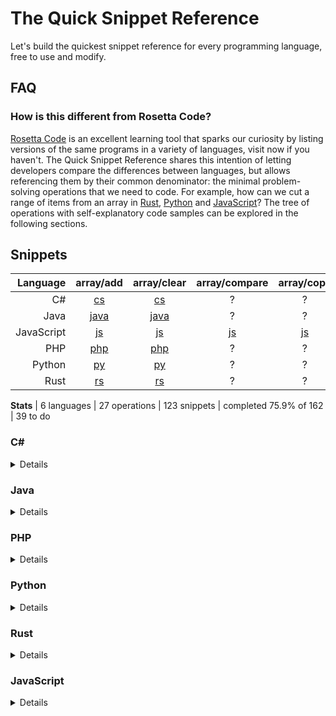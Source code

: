 # The Quick Snippet Reference
Let's build the quickest snippet reference for every programming language, free to use and modify.

## FAQ

### How is this different from Rosetta Code?
[Rosetta Code](https://rosettacode.org/wiki/Rosetta_Code) is an excellent learning tool that sparks our curiosity by listing versions of the same programs in a variety of languages, visit now if you haven't. The Quick Snippet Reference shares this intention of letting developers compare the differences between languages, but allows referencing them by their common denominator: the minimal problem-solving operations that we need to code. For example, how can we cut a range of items from an array in [Rust](https://github.com/snippetfinder/The-Quick-Snippet-Reference/tree/main/snippets/rs/array/cut/cut.rs), [Python](https://github.com/snippetfinder/The-Quick-Snippet-Reference/tree/main/snippets/py/array/cut/cut.py) and [JavaScript](https://github.com/snippetfinder/The-Quick-Snippet-Reference/tree/main/snippets/js/array/cut/cut.js)? The tree of operations with self-explanatory code samples can be explored in the following sections.

## Snippets

| Language | array/add | array/clear | array/compare | array/copy | array/count | array/cut | array/empty | array/get | array/insert | array/iterate | array/join | array/merge | array/move | array/remove | array/replace | array/reverse | array/search | array/set | array/shuffle | array/sort | array/split | array/unique | array/var | const | encode/uri | sample | var |
| ---: | :---: | :---: | :---: | :---: | :---: | :---: | :---: | :---: | :---: | :---: | :---: | :---: | :---: | :---: | :---: | :---: | :---: | :---: | :---: | :---: | :---: | :---: | :---: | :---: | :---: | :---: | :---: |
| C# |[cs](https://github.com/snippetfinder/The-Quick-Snippet-Reference/tree/main/snippets/cs/array/add/Add.cs) |[cs](https://github.com/snippetfinder/The-Quick-Snippet-Reference/tree/main/snippets/cs/array/clear/Clear.cs) |? |? |[cs](https://github.com/snippetfinder/The-Quick-Snippet-Reference/tree/main/snippets/cs/array/count/Count.cs) |? |[cs](https://github.com/snippetfinder/The-Quick-Snippet-Reference/tree/main/snippets/cs/array/empty/Empty.cs) |[cs](https://github.com/snippetfinder/The-Quick-Snippet-Reference/tree/main/snippets/cs/array/get/Get.cs) |? |[cs](https://github.com/snippetfinder/The-Quick-Snippet-Reference/tree/main/snippets/cs/array/iterate/Iterate.cs) |[cs](https://github.com/snippetfinder/The-Quick-Snippet-Reference/tree/main/snippets/cs/array/join/Join.cs) |? |? |? |[cs](https://github.com/snippetfinder/The-Quick-Snippet-Reference/tree/main/snippets/cs/array/replace/Replace.cs) |[cs](https://github.com/snippetfinder/The-Quick-Snippet-Reference/tree/main/snippets/cs/array/reverse/Reverse.cs) |[cs](https://github.com/snippetfinder/The-Quick-Snippet-Reference/tree/main/snippets/cs/array/search/Search.cs) |[cs](https://github.com/snippetfinder/The-Quick-Snippet-Reference/tree/main/snippets/cs/array/set/SetTest.cs) |[cs](https://github.com/snippetfinder/The-Quick-Snippet-Reference/tree/main/snippets/cs/array/shuffle/Shuffle.cs) |[cs](https://github.com/snippetfinder/The-Quick-Snippet-Reference/tree/main/snippets/cs/array/sort/Sort.cs) |[cs](https://github.com/snippetfinder/The-Quick-Snippet-Reference/tree/main/snippets/cs/array/split/Split.cs) |[cs](https://github.com/snippetfinder/The-Quick-Snippet-Reference/tree/main/snippets/cs/array/unique/Unique.cs) |[cs](https://github.com/snippetfinder/The-Quick-Snippet-Reference/tree/main/snippets/cs/array/var/Var.cs) |? |? |[cs](https://github.com/snippetfinder/The-Quick-Snippet-Reference/tree/main/snippets/cs/sample%20cs/Sample.cs) |? |
| Java |[java](https://github.com/snippetfinder/The-Quick-Snippet-Reference/tree/main/snippets/java/array/add/Add.java) |[java](https://github.com/snippetfinder/The-Quick-Snippet-Reference/tree/main/snippets/java/array/clear/Clear.java) |? |? |[java](https://github.com/snippetfinder/The-Quick-Snippet-Reference/tree/main/snippets/java/array/count/Count.java) |[java](https://github.com/snippetfinder/The-Quick-Snippet-Reference/tree/main/snippets/java/array/cut/Cut.java) |[java](https://github.com/snippetfinder/The-Quick-Snippet-Reference/tree/main/snippets/java/array/empty/Empty.java) |[java](https://github.com/snippetfinder/The-Quick-Snippet-Reference/tree/main/snippets/java/array/get/Get.java) |[java](https://github.com/snippetfinder/The-Quick-Snippet-Reference/tree/main/snippets/java/array/insert/Insert.java) |[java](https://github.com/snippetfinder/The-Quick-Snippet-Reference/tree/main/snippets/java/array/iterate/Iterate.java) |[java](https://github.com/snippetfinder/The-Quick-Snippet-Reference/tree/main/snippets/java/array/join/Join.java) |[java](https://github.com/snippetfinder/The-Quick-Snippet-Reference/tree/main/snippets/java/array/merge/Merge.java) |[java](https://github.com/snippetfinder/The-Quick-Snippet-Reference/tree/main/snippets/java/array/move/Move.java) |? |[java](https://github.com/snippetfinder/The-Quick-Snippet-Reference/tree/main/snippets/java/array/replace/Replace.java) |[java](https://github.com/snippetfinder/The-Quick-Snippet-Reference/tree/main/snippets/java/array/reverse/Reverse.java) |[java](https://github.com/snippetfinder/The-Quick-Snippet-Reference/tree/main/snippets/java/array/search/Search.java) |[java](https://github.com/snippetfinder/The-Quick-Snippet-Reference/tree/main/snippets/java/array/set/Set.java) |[java](https://github.com/snippetfinder/The-Quick-Snippet-Reference/tree/main/snippets/java/array/shuffle/Shuffle.java) |[java](https://github.com/snippetfinder/The-Quick-Snippet-Reference/tree/main/snippets/java/array/sort/Sort.java) |[java](https://github.com/snippetfinder/The-Quick-Snippet-Reference/tree/main/snippets/java/array/split/Split.java) |[java](https://github.com/snippetfinder/The-Quick-Snippet-Reference/tree/main/snippets/java/array/unique/Unique.java) |[java](https://github.com/snippetfinder/The-Quick-Snippet-Reference/tree/main/snippets/java/array/var/Var.java) |? |? |[java](https://github.com/snippetfinder/The-Quick-Snippet-Reference/tree/main/snippets/java/sample%20java/Sample.java) |[java](https://github.com/snippetfinder/The-Quick-Snippet-Reference/tree/main/snippets/java/var/Var.java) |
| JavaScript |[js](https://github.com/snippetfinder/The-Quick-Snippet-Reference/tree/main/snippets/js/array/add/add.js) |[js](https://github.com/snippetfinder/The-Quick-Snippet-Reference/tree/main/snippets/js/array/clear%20remove/clear.js) |[js](https://github.com/snippetfinder/The-Quick-Snippet-Reference/tree/main/snippets/js/array/compare/compare.js) |[js](https://github.com/snippetfinder/The-Quick-Snippet-Reference/tree/main/snippets/js/array/copy/copy.js) |[js](https://github.com/snippetfinder/The-Quick-Snippet-Reference/tree/main/snippets/js/array/count/count.js) |[js](https://github.com/snippetfinder/The-Quick-Snippet-Reference/tree/main/snippets/js/array/cut/cut.js) |[js](https://github.com/snippetfinder/The-Quick-Snippet-Reference/tree/main/snippets/js/array/empty/empty.js) |[js](https://github.com/snippetfinder/The-Quick-Snippet-Reference/tree/main/snippets/js/array/get/get.js) |[js](https://github.com/snippetfinder/The-Quick-Snippet-Reference/tree/main/snippets/js/array/insert/insert.js) |[js](https://github.com/snippetfinder/The-Quick-Snippet-Reference/tree/main/snippets/js/array/iterate/iterate.js) |[js](https://github.com/snippetfinder/The-Quick-Snippet-Reference/tree/main/snippets/js/array/join/join.js) |[js](https://github.com/snippetfinder/The-Quick-Snippet-Reference/tree/main/snippets/js/array/merge%20add/merge.js) |[js](https://github.com/snippetfinder/The-Quick-Snippet-Reference/tree/main/snippets/js/array/move/move.js) |[js](https://github.com/snippetfinder/The-Quick-Snippet-Reference/tree/main/snippets/js/array/remove%20clear/remove.js) |[js](https://github.com/snippetfinder/The-Quick-Snippet-Reference/tree/main/snippets/js/array/replace/replace.js) |[js](https://github.com/snippetfinder/The-Quick-Snippet-Reference/tree/main/snippets/js/array/reverse/reverse.js) |[js](https://github.com/snippetfinder/The-Quick-Snippet-Reference/tree/main/snippets/js/array/search/search.js) |[js](https://github.com/snippetfinder/The-Quick-Snippet-Reference/tree/main/snippets/js/array/set/set.js) |[js](https://github.com/snippetfinder/The-Quick-Snippet-Reference/tree/main/snippets/js/array/shuffle/shuffle.js) |[js](https://github.com/snippetfinder/The-Quick-Snippet-Reference/tree/main/snippets/js/array/sort/sort.js) |[js](https://github.com/snippetfinder/The-Quick-Snippet-Reference/tree/main/snippets/js/array/split/split.js) |[js](https://github.com/snippetfinder/The-Quick-Snippet-Reference/tree/main/snippets/js/array/unique/unique.js) |[js](https://github.com/snippetfinder/The-Quick-Snippet-Reference/tree/main/snippets/js/array/var%20array/var.js) |[js](https://github.com/snippetfinder/The-Quick-Snippet-Reference/tree/main/snippets/js/const/const.js) |[js](https://github.com/snippetfinder/The-Quick-Snippet-Reference/tree/main/snippets/js/encode/uri%20encode/uri.js) |[js](https://github.com/snippetfinder/The-Quick-Snippet-Reference/tree/main/snippets/js/sample%20js/sample.js) |[js](https://github.com/snippetfinder/The-Quick-Snippet-Reference/tree/main/snippets/js/var/var.js) |
| PHP |[php](https://github.com/snippetfinder/The-Quick-Snippet-Reference/tree/main/snippets/php/array/add/add.php) |[php](https://github.com/snippetfinder/The-Quick-Snippet-Reference/tree/main/snippets/php/array/clear%20remove/clear.php) |? |? |[php](https://github.com/snippetfinder/The-Quick-Snippet-Reference/tree/main/snippets/php/array/count/count.php) |[php](https://github.com/snippetfinder/The-Quick-Snippet-Reference/tree/main/snippets/php/array/cut/cut.php) |[php](https://github.com/snippetfinder/The-Quick-Snippet-Reference/tree/main/snippets/php/array/empty/empty.php) |[php](https://github.com/snippetfinder/The-Quick-Snippet-Reference/tree/main/snippets/php/array/get/get.php) |[php](https://github.com/snippetfinder/The-Quick-Snippet-Reference/tree/main/snippets/php/array/insert/insert.php) |[php](https://github.com/snippetfinder/The-Quick-Snippet-Reference/tree/main/snippets/php/array/iterate/iterate.php) |[php](https://github.com/snippetfinder/The-Quick-Snippet-Reference/tree/main/snippets/php/array/join/join.php) |[php](https://github.com/snippetfinder/The-Quick-Snippet-Reference/tree/main/snippets/php/array/merge%20add/merge.php) |[php](https://github.com/snippetfinder/The-Quick-Snippet-Reference/tree/main/snippets/php/array/move/move.php) |[php](https://github.com/snippetfinder/The-Quick-Snippet-Reference/tree/main/snippets/php/array/remove/remove.php) |[php](https://github.com/snippetfinder/The-Quick-Snippet-Reference/tree/main/snippets/php/array/replace/replace.php) |[php](https://github.com/snippetfinder/The-Quick-Snippet-Reference/tree/main/snippets/php/array/reverse/reverse.php) |[php](https://github.com/snippetfinder/The-Quick-Snippet-Reference/tree/main/snippets/php/array/search/search.php) |[php](https://github.com/snippetfinder/The-Quick-Snippet-Reference/tree/main/snippets/php/array/set/set.php) |[php](https://github.com/snippetfinder/The-Quick-Snippet-Reference/tree/main/snippets/php/array/shuffle/shuffle.php) |[php](https://github.com/snippetfinder/The-Quick-Snippet-Reference/tree/main/snippets/php/array/sort/sort.php) |[php](https://github.com/snippetfinder/The-Quick-Snippet-Reference/tree/main/snippets/php/array/split/split.php) |[php](https://github.com/snippetfinder/The-Quick-Snippet-Reference/tree/main/snippets/php/array/unique/unique.php) |[php](https://github.com/snippetfinder/The-Quick-Snippet-Reference/tree/main/snippets/php/array/var%20array/var.php) |[php](https://github.com/snippetfinder/The-Quick-Snippet-Reference/tree/main/snippets/php/const/const.php) |[php](https://github.com/snippetfinder/The-Quick-Snippet-Reference/tree/main/snippets/php/encode/uri%20encode/uri.php) |[php](https://github.com/snippetfinder/The-Quick-Snippet-Reference/tree/main/snippets/php/sample%20php/sample.php) |[php](https://github.com/snippetfinder/The-Quick-Snippet-Reference/tree/main/snippets/php/var/var.php) |
| Python |[py](https://github.com/snippetfinder/The-Quick-Snippet-Reference/tree/main/snippets/py/array/add/add.py) |[py](https://github.com/snippetfinder/The-Quick-Snippet-Reference/tree/main/snippets/py/array/clear%20remove/clear.py) |? |? |[py](https://github.com/snippetfinder/The-Quick-Snippet-Reference/tree/main/snippets/py/array/count/count.py) |[py](https://github.com/snippetfinder/The-Quick-Snippet-Reference/tree/main/snippets/py/array/cut/cut.py) |[py](https://github.com/snippetfinder/The-Quick-Snippet-Reference/tree/main/snippets/py/array/empty/empty.py) |[py](https://github.com/snippetfinder/The-Quick-Snippet-Reference/tree/main/snippets/py/array/get/get.py) |[py](https://github.com/snippetfinder/The-Quick-Snippet-Reference/tree/main/snippets/py/array/insert/insert.py) |[py](https://github.com/snippetfinder/The-Quick-Snippet-Reference/tree/main/snippets/py/array/iterate/iterate.py) |[py](https://github.com/snippetfinder/The-Quick-Snippet-Reference/tree/main/snippets/py/array/join/join.py) |[py](https://github.com/snippetfinder/The-Quick-Snippet-Reference/tree/main/snippets/py/array/merge%20add/merge.py) |[py](https://github.com/snippetfinder/The-Quick-Snippet-Reference/tree/main/snippets/py/array/move/move.py) |[py](https://github.com/snippetfinder/The-Quick-Snippet-Reference/tree/main/snippets/py/array/remove%20clear/remove.py) |[py](https://github.com/snippetfinder/The-Quick-Snippet-Reference/tree/main/snippets/py/array/replace/replace.py) |[py](https://github.com/snippetfinder/The-Quick-Snippet-Reference/tree/main/snippets/py/array/reverse/reverse.py) |[py](https://github.com/snippetfinder/The-Quick-Snippet-Reference/tree/main/snippets/py/array/search/search.py) |[py](https://github.com/snippetfinder/The-Quick-Snippet-Reference/tree/main/snippets/py/array/set/set.py) |[py](https://github.com/snippetfinder/The-Quick-Snippet-Reference/tree/main/snippets/py/array/shuffle/shuffle.py) |? |? |? |[py](https://github.com/snippetfinder/The-Quick-Snippet-Reference/tree/main/snippets/py/array/var%20array/var.py) |[py](https://github.com/snippetfinder/The-Quick-Snippet-Reference/tree/main/snippets/py/const/const.py) |? |[py](https://github.com/snippetfinder/The-Quick-Snippet-Reference/tree/main/snippets/py/sample%20py/sample.py) |[py](https://github.com/snippetfinder/The-Quick-Snippet-Reference/tree/main/snippets/py/var/var.py) |
| Rust |[rs](https://github.com/snippetfinder/The-Quick-Snippet-Reference/tree/main/snippets/rs/array/add/add.rs) |[rs](https://github.com/snippetfinder/The-Quick-Snippet-Reference/tree/main/snippets/rs/array/clear%20remove/clear.rs) |? |? |[rs](https://github.com/snippetfinder/The-Quick-Snippet-Reference/tree/main/snippets/rs/array/count/count.rs) |[rs](https://github.com/snippetfinder/The-Quick-Snippet-Reference/tree/main/snippets/rs/array/cut/cut.rs) |[rs](https://github.com/snippetfinder/The-Quick-Snippet-Reference/tree/main/snippets/rs/array/empty/empty.rs) |[rs](https://github.com/snippetfinder/The-Quick-Snippet-Reference/tree/main/snippets/rs/array/get/get.rs) |? |? |? |? |? |[rs](https://github.com/snippetfinder/The-Quick-Snippet-Reference/tree/main/snippets/rs/array/remove%20clear/remove.rs) |? |? |? |[rs](https://github.com/snippetfinder/The-Quick-Snippet-Reference/tree/main/snippets/rs/array/set/set.rs) |? |? |? |? |? |[rs](https://github.com/snippetfinder/The-Quick-Snippet-Reference/tree/main/snippets/rs/const/const.rs) |? |[rs](https://github.com/snippetfinder/The-Quick-Snippet-Reference/tree/main/snippets/rs/sample%20rs/sample.rs) |[rs](https://github.com/snippetfinder/The-Quick-Snippet-Reference/tree/main/snippets/rs/var/var.rs) |

__Stats__ | 6 languages | 27 operations | 123 snippets |  completed 75.9% of 162 | 39 to do

### C#
<details>

* array
    * [empty](https://github.com/snippetfinder/The-Quick-Snippet-Reference/tree/main/snippets/cs/array/empty/Empty.cs)
    * [shuffle](https://github.com/snippetfinder/The-Quick-Snippet-Reference/tree/main/snippets/cs/array/shuffle/Shuffle.cs)
    * [sort](https://github.com/snippetfinder/The-Quick-Snippet-Reference/tree/main/snippets/cs/array/sort/Sort.cs)
    * [iterate](https://github.com/snippetfinder/The-Quick-Snippet-Reference/tree/main/snippets/cs/array/iterate/Iterate.cs)
    * [get](https://github.com/snippetfinder/The-Quick-Snippet-Reference/tree/main/snippets/cs/array/get/Get.cs)
    * [set](https://github.com/snippetfinder/The-Quick-Snippet-Reference/tree/main/snippets/cs/array/set/SetTest.cs)
    * [clear](https://github.com/snippetfinder/The-Quick-Snippet-Reference/tree/main/snippets/cs/array/clear/Clear.cs)
    * [count](https://github.com/snippetfinder/The-Quick-Snippet-Reference/tree/main/snippets/cs/array/count/Count.cs)
    * [search](https://github.com/snippetfinder/The-Quick-Snippet-Reference/tree/main/snippets/cs/array/search/Search.cs)
    * [replace](https://github.com/snippetfinder/The-Quick-Snippet-Reference/tree/main/snippets/cs/array/replace/Replace.cs)
    * [reverse](https://github.com/snippetfinder/The-Quick-Snippet-Reference/tree/main/snippets/cs/array/reverse/Reverse.cs)
    * [join](https://github.com/snippetfinder/The-Quick-Snippet-Reference/tree/main/snippets/cs/array/join/Join.cs)
    * [unique](https://github.com/snippetfinder/The-Quick-Snippet-Reference/tree/main/snippets/cs/array/unique/Unique.cs)
    * [split](https://github.com/snippetfinder/The-Quick-Snippet-Reference/tree/main/snippets/cs/array/split/Split.cs)
    * [var](https://github.com/snippetfinder/The-Quick-Snippet-Reference/tree/main/snippets/cs/array/var/Var.cs)
    * [add](https://github.com/snippetfinder/The-Quick-Snippet-Reference/tree/main/snippets/cs/array/add/Add.cs)
* [sample](https://github.com/snippetfinder/The-Quick-Snippet-Reference/tree/main/snippets/cs/sample%20cs/Sample.cs)
</details>

&NewLine;
### Java
<details>

* array
    * [empty](https://github.com/snippetfinder/The-Quick-Snippet-Reference/tree/main/snippets/java/array/empty/Empty.java)
    * [shuffle](https://github.com/snippetfinder/The-Quick-Snippet-Reference/tree/main/snippets/java/array/shuffle/Shuffle.java)
    * [sort](https://github.com/snippetfinder/The-Quick-Snippet-Reference/tree/main/snippets/java/array/sort/Sort.java)
    * [iterate](https://github.com/snippetfinder/The-Quick-Snippet-Reference/tree/main/snippets/java/array/iterate/Iterate.java)
    * [merge](https://github.com/snippetfinder/The-Quick-Snippet-Reference/tree/main/snippets/java/array/merge/Merge.java)
    * [get](https://github.com/snippetfinder/The-Quick-Snippet-Reference/tree/main/snippets/java/array/get/Get.java)
    * [set](https://github.com/snippetfinder/The-Quick-Snippet-Reference/tree/main/snippets/java/array/set/Set.java)
    * [clear](https://github.com/snippetfinder/The-Quick-Snippet-Reference/tree/main/snippets/java/array/clear/Clear.java)
    * [count](https://github.com/snippetfinder/The-Quick-Snippet-Reference/tree/main/snippets/java/array/count/Count.java)
    * [search](https://github.com/snippetfinder/The-Quick-Snippet-Reference/tree/main/snippets/java/array/search/Search.java)
    * [replace](https://github.com/snippetfinder/The-Quick-Snippet-Reference/tree/main/snippets/java/array/replace/Replace.java)
    * [reverse](https://github.com/snippetfinder/The-Quick-Snippet-Reference/tree/main/snippets/java/array/reverse/Reverse.java)
    * [join](https://github.com/snippetfinder/The-Quick-Snippet-Reference/tree/main/snippets/java/array/join/Join.java)
    * [unique](https://github.com/snippetfinder/The-Quick-Snippet-Reference/tree/main/snippets/java/array/unique/Unique.java)
    * [split](https://github.com/snippetfinder/The-Quick-Snippet-Reference/tree/main/snippets/java/array/split/Split.java)
    * [var](https://github.com/snippetfinder/The-Quick-Snippet-Reference/tree/main/snippets/java/array/var/Var.java)
    * [move](https://github.com/snippetfinder/The-Quick-Snippet-Reference/tree/main/snippets/java/array/move/Move.java)
    * [insert](https://github.com/snippetfinder/The-Quick-Snippet-Reference/tree/main/snippets/java/array/insert/Insert.java)
    * [add](https://github.com/snippetfinder/The-Quick-Snippet-Reference/tree/main/snippets/java/array/add/Add.java)
    * [cut](https://github.com/snippetfinder/The-Quick-Snippet-Reference/tree/main/snippets/java/array/cut/Cut.java)
* [sample](https://github.com/snippetfinder/The-Quick-Snippet-Reference/tree/main/snippets/java/sample%20java/Sample.java)
* [var](https://github.com/snippetfinder/The-Quick-Snippet-Reference/tree/main/snippets/java/var/Var.java)
</details>

&NewLine;
### PHP
<details>

* array
    * [empty](https://github.com/snippetfinder/The-Quick-Snippet-Reference/tree/main/snippets/php/array/empty/empty.php)
    * [var](https://github.com/snippetfinder/The-Quick-Snippet-Reference/tree/main/snippets/php/array/var%20array/var.php)
    * [shuffle](https://github.com/snippetfinder/The-Quick-Snippet-Reference/tree/main/snippets/php/array/shuffle/shuffle.php)
    * [sort](https://github.com/snippetfinder/The-Quick-Snippet-Reference/tree/main/snippets/php/array/sort/sort.php)
    * [merge](https://github.com/snippetfinder/The-Quick-Snippet-Reference/tree/main/snippets/php/array/merge%20add/merge.php)
    * [remove](https://github.com/snippetfinder/The-Quick-Snippet-Reference/tree/main/snippets/php/array/remove/remove.php)
    * [iterate](https://github.com/snippetfinder/The-Quick-Snippet-Reference/tree/main/snippets/php/array/iterate/iterate.php)
    * [get](https://github.com/snippetfinder/The-Quick-Snippet-Reference/tree/main/snippets/php/array/get/get.php)
    * [set](https://github.com/snippetfinder/The-Quick-Snippet-Reference/tree/main/snippets/php/array/set/set.php)
    * [count](https://github.com/snippetfinder/The-Quick-Snippet-Reference/tree/main/snippets/php/array/count/count.php)
    * [search](https://github.com/snippetfinder/The-Quick-Snippet-Reference/tree/main/snippets/php/array/search/search.php)
    * [replace](https://github.com/snippetfinder/The-Quick-Snippet-Reference/tree/main/snippets/php/array/replace/replace.php)
    * [reverse](https://github.com/snippetfinder/The-Quick-Snippet-Reference/tree/main/snippets/php/array/reverse/reverse.php)
    * [join](https://github.com/snippetfinder/The-Quick-Snippet-Reference/tree/main/snippets/php/array/join/join.php)
    * [unique](https://github.com/snippetfinder/The-Quick-Snippet-Reference/tree/main/snippets/php/array/unique/unique.php)
    * [split](https://github.com/snippetfinder/The-Quick-Snippet-Reference/tree/main/snippets/php/array/split/split.php)
    * [move](https://github.com/snippetfinder/The-Quick-Snippet-Reference/tree/main/snippets/php/array/move/move.php)
    * [insert](https://github.com/snippetfinder/The-Quick-Snippet-Reference/tree/main/snippets/php/array/insert/insert.php)
    * [add](https://github.com/snippetfinder/The-Quick-Snippet-Reference/tree/main/snippets/php/array/add/add.php)
    * [clear](https://github.com/snippetfinder/The-Quick-Snippet-Reference/tree/main/snippets/php/array/clear%20remove/clear.php)
    * [cut](https://github.com/snippetfinder/The-Quick-Snippet-Reference/tree/main/snippets/php/array/cut/cut.php)
* [sample](https://github.com/snippetfinder/The-Quick-Snippet-Reference/tree/main/snippets/php/sample%20php/sample.php)
* encode
    * [uri](https://github.com/snippetfinder/The-Quick-Snippet-Reference/tree/main/snippets/php/encode/uri%20encode/uri.php)
* [const](https://github.com/snippetfinder/The-Quick-Snippet-Reference/tree/main/snippets/php/const/const.php)
* [var](https://github.com/snippetfinder/The-Quick-Snippet-Reference/tree/main/snippets/php/var/var.php)
</details>

&NewLine;
### Python
<details>

* array
    * [empty](https://github.com/snippetfinder/The-Quick-Snippet-Reference/tree/main/snippets/py/array/empty/empty.py)
    * [var](https://github.com/snippetfinder/The-Quick-Snippet-Reference/tree/main/snippets/py/array/var%20array/var.py)
    * [shuffle](https://github.com/snippetfinder/The-Quick-Snippet-Reference/tree/main/snippets/py/array/shuffle/shuffle.py)
    * [merge](https://github.com/snippetfinder/The-Quick-Snippet-Reference/tree/main/snippets/py/array/merge%20add/merge.py)
    * [remove](https://github.com/snippetfinder/The-Quick-Snippet-Reference/tree/main/snippets/py/array/remove%20clear/remove.py)
    * [iterate](https://github.com/snippetfinder/The-Quick-Snippet-Reference/tree/main/snippets/py/array/iterate/iterate.py)
    * [get](https://github.com/snippetfinder/The-Quick-Snippet-Reference/tree/main/snippets/py/array/get/get.py)
    * [set](https://github.com/snippetfinder/The-Quick-Snippet-Reference/tree/main/snippets/py/array/set/set.py)
    * [count](https://github.com/snippetfinder/The-Quick-Snippet-Reference/tree/main/snippets/py/array/count/count.py)
    * [search](https://github.com/snippetfinder/The-Quick-Snippet-Reference/tree/main/snippets/py/array/search/search.py)
    * [replace](https://github.com/snippetfinder/The-Quick-Snippet-Reference/tree/main/snippets/py/array/replace/replace.py)
    * [reverse](https://github.com/snippetfinder/The-Quick-Snippet-Reference/tree/main/snippets/py/array/reverse/reverse.py)
    * [join](https://github.com/snippetfinder/The-Quick-Snippet-Reference/tree/main/snippets/py/array/join/join.py)
    * [move](https://github.com/snippetfinder/The-Quick-Snippet-Reference/tree/main/snippets/py/array/move/move.py)
    * [insert](https://github.com/snippetfinder/The-Quick-Snippet-Reference/tree/main/snippets/py/array/insert/insert.py)
    * [add](https://github.com/snippetfinder/The-Quick-Snippet-Reference/tree/main/snippets/py/array/add/add.py)
    * [clear](https://github.com/snippetfinder/The-Quick-Snippet-Reference/tree/main/snippets/py/array/clear%20remove/clear.py)
    * [cut](https://github.com/snippetfinder/The-Quick-Snippet-Reference/tree/main/snippets/py/array/cut/cut.py)
* [sample](https://github.com/snippetfinder/The-Quick-Snippet-Reference/tree/main/snippets/py/sample%20py/sample.py)
* [const](https://github.com/snippetfinder/The-Quick-Snippet-Reference/tree/main/snippets/py/const/const.py)
* [var](https://github.com/snippetfinder/The-Quick-Snippet-Reference/tree/main/snippets/py/var/var.py)
</details>

&NewLine;
### Rust
<details>

* array
    * [empty](https://github.com/snippetfinder/The-Quick-Snippet-Reference/tree/main/snippets/rs/array/empty/empty.rs)
    * [remove](https://github.com/snippetfinder/The-Quick-Snippet-Reference/tree/main/snippets/rs/array/remove%20clear/remove.rs)
    * [get](https://github.com/snippetfinder/The-Quick-Snippet-Reference/tree/main/snippets/rs/array/get/get.rs)
    * [set](https://github.com/snippetfinder/The-Quick-Snippet-Reference/tree/main/snippets/rs/array/set/set.rs)
    * [count](https://github.com/snippetfinder/The-Quick-Snippet-Reference/tree/main/snippets/rs/array/count/count.rs)
    * [add](https://github.com/snippetfinder/The-Quick-Snippet-Reference/tree/main/snippets/rs/array/add/add.rs)
    * [clear](https://github.com/snippetfinder/The-Quick-Snippet-Reference/tree/main/snippets/rs/array/clear%20remove/clear.rs)
    * [cut](https://github.com/snippetfinder/The-Quick-Snippet-Reference/tree/main/snippets/rs/array/cut/cut.rs)
* [const](https://github.com/snippetfinder/The-Quick-Snippet-Reference/tree/main/snippets/rs/const/const.rs)
* [sample](https://github.com/snippetfinder/The-Quick-Snippet-Reference/tree/main/snippets/rs/sample%20rs/sample.rs)
* [var](https://github.com/snippetfinder/The-Quick-Snippet-Reference/tree/main/snippets/rs/var/var.rs)
</details>

&NewLine;
### JavaScript
<details>

* array
    * [empty](https://github.com/snippetfinder/The-Quick-Snippet-Reference/tree/main/snippets/js/array/empty/empty.js)
    * [var](https://github.com/snippetfinder/The-Quick-Snippet-Reference/tree/main/snippets/js/array/var%20array/var.js)
    * [shuffle](https://github.com/snippetfinder/The-Quick-Snippet-Reference/tree/main/snippets/js/array/shuffle/shuffle.js)
    * [sort](https://github.com/snippetfinder/The-Quick-Snippet-Reference/tree/main/snippets/js/array/sort/sort.js)
    * [merge](https://github.com/snippetfinder/The-Quick-Snippet-Reference/tree/main/snippets/js/array/merge%20add/merge.js)
    * [remove](https://github.com/snippetfinder/The-Quick-Snippet-Reference/tree/main/snippets/js/array/remove%20clear/remove.js)
    * [iterate](https://github.com/snippetfinder/The-Quick-Snippet-Reference/tree/main/snippets/js/array/iterate/iterate.js)
    * [copy](https://github.com/snippetfinder/The-Quick-Snippet-Reference/tree/main/snippets/js/array/copy/copy.js)
    * [get](https://github.com/snippetfinder/The-Quick-Snippet-Reference/tree/main/snippets/js/array/get/get.js)
    * [set](https://github.com/snippetfinder/The-Quick-Snippet-Reference/tree/main/snippets/js/array/set/set.js)
    * [count](https://github.com/snippetfinder/The-Quick-Snippet-Reference/tree/main/snippets/js/array/count/count.js)
    * [search](https://github.com/snippetfinder/The-Quick-Snippet-Reference/tree/main/snippets/js/array/search/search.js)
    * [replace](https://github.com/snippetfinder/The-Quick-Snippet-Reference/tree/main/snippets/js/array/replace/replace.js)
    * [reverse](https://github.com/snippetfinder/The-Quick-Snippet-Reference/tree/main/snippets/js/array/reverse/reverse.js)
    * [join](https://github.com/snippetfinder/The-Quick-Snippet-Reference/tree/main/snippets/js/array/join/join.js)
    * [compare](https://github.com/snippetfinder/The-Quick-Snippet-Reference/tree/main/snippets/js/array/compare/compare.js)
    * [unique](https://github.com/snippetfinder/The-Quick-Snippet-Reference/tree/main/snippets/js/array/unique/unique.js)
    * [split](https://github.com/snippetfinder/The-Quick-Snippet-Reference/tree/main/snippets/js/array/split/split.js)
    * [move](https://github.com/snippetfinder/The-Quick-Snippet-Reference/tree/main/snippets/js/array/move/move.js)
    * [insert](https://github.com/snippetfinder/The-Quick-Snippet-Reference/tree/main/snippets/js/array/insert/insert.js)
    * [add](https://github.com/snippetfinder/The-Quick-Snippet-Reference/tree/main/snippets/js/array/add/add.js)
    * [clear](https://github.com/snippetfinder/The-Quick-Snippet-Reference/tree/main/snippets/js/array/clear%20remove/clear.js)
    * [cut](https://github.com/snippetfinder/The-Quick-Snippet-Reference/tree/main/snippets/js/array/cut/cut.js)
* encode
    * [uri](https://github.com/snippetfinder/The-Quick-Snippet-Reference/tree/main/snippets/js/encode/uri%20encode/uri.js)
* [const](https://github.com/snippetfinder/The-Quick-Snippet-Reference/tree/main/snippets/js/const/const.js)
* [var](https://github.com/snippetfinder/The-Quick-Snippet-Reference/tree/main/snippets/js/var/var.js)
* [sample](https://github.com/snippetfinder/The-Quick-Snippet-Reference/tree/main/snippets/js/sample%20js/sample.js)
</details>
